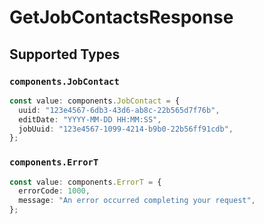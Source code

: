 # GetJobContactsResponse


## Supported Types

### `components.JobContact`

```typescript
const value: components.JobContact = {
  uuid: "123e4567-6db3-43d6-ab8c-22b565d7f76b",
  editDate: "YYYY-MM-DD HH:MM:SS",
  jobUuid: "123e4567-1099-4214-b9b0-22b56ff91cdb",
};
```

### `components.ErrorT`

```typescript
const value: components.ErrorT = {
  errorCode: 1000,
  message: "An error occurred completing your request",
};
```

